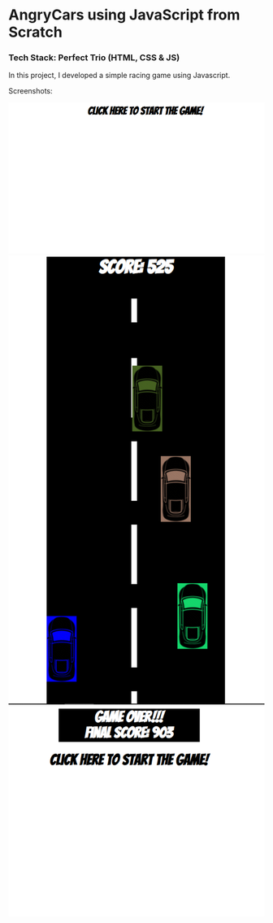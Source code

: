 # AngryCars using JavaScript from Scratch

### Tech Stack: Perfect Trio (HTML, CSS & JS)

In this project, I developed a simple racing game using Javascript.

Screenshots:

<img src="Screenshots/Capture1.PNG">

<img src="Screenshots/Capture2.PNG" style="align: center">

<img src="Screenshots/Capture3.PNG">
